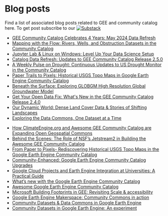 # Blog posts

Find a list of associated blog posts related to GEE and community catalog here. To get post subscribe to our [![Substack](https://img.shields.io/badge/Substack-FF6719.svg?style=flat&logo=Substack&logoColor=white)](https://datacommons.substack.com/)

<!-- START_MARKER -->
* [GEE Community Catalog Celebrates 4 Years: May 2024 Data Refresh](https://datacommons.substack.com/p/gee-community-catalog-celebrates)
* [Mapping with the Flow: Rivers, Wells, and Obstruction Datasets in the Community Catalog](https://datacommons.substack.com/p/mapping-with-the-flow-rivers-wells)
* [Jupyter Lab & Linux on Windows: Level Up Your Data Science Setup](https://datacommons.substack.com/p/jupyter-lab-and-linux-on-windows)
* [Catalog Data Refresh: Updates to GEE Community Catalog Release 2.5.0](https://datacommons.substack.com/p/catalog-data-refresh-updates-to-gee)
* [A Weekly Pulse on Drought: Continuous Updates to US Drought Monitor in the Community Catalog](https://datacommons.substack.com/p/a-weekly-pulse-on-drought-bringing)
* [Paper Trails to Pixels: Historical USGS Topo Maps in Google Earth Engine Community Catalog](https://datacommons.substack.com/p/paper-trails-to-pixels-historical)
* [Beneath the Surface: Exploring GLOBGM High Resolution Global Groundwater Model](https://datacommons.substack.com/p/beneath-the-surface-exploring-globgm)
* [Get Your Open Data Fix: What's New in the GEE Community Catalog Release 2.4.0](https://datacommons.substack.com/p/get-your-open-data-fix-whats-new)
* [Our Dynamic World: Dense Land Cover Data & Stories of Shifting Landscapes](https://datacommons.substack.com/p/our-dynamic-world-dense-land-cover)
* [Exploring the Data Commons, One Dataset at a Time](https://datacommons.substack.com/p/exploring-the-data-commons-one-dataset)
<!-- END_MARKER -->

* [How ClimateEngine.org and Awesome GEE Community Catalog are Expanding Open Geospatial Commons](https://medium.com/@samapriyaroy/how-climateengine-org-and-awesome-gee-community-catalog-are-expanding-open-geospatial-commons-30120b1bfbaf)
* [Behind the Scenes: The Role of NSF’s Jetstream2 in Building the Awesome GEE Community Catalog](https://samapriyaroy.medium.com/behind-the-scenes-the-role-of-nsfs-jetstream2-in-building-the-awesome-gee-community-catalog-3f563b8cb9f0)
* [From Paper to Pixels- Rediscovering Historical USGS Topo Maps in the Google Earth Engine Community Catalog](https://medium.com/@samapriyaroy/from-paper-to-pixels-rediscovering-historical-usgs-topo-maps-in-the-google-earth-engine-community-f514c97c46a)
* [Community-Enhanced: Google Earth Engine Community Catalog Upgrades](https://medium.com/@samapriyaroy/community-enhanced-google-earth-engine-community-catalog-upgrades-66d4b7076826)
* [Google Cloud Projects and Earth Engine Integration at Universities: A Practical Guide](https://samapriyaroy.medium.com/google-cloud-projects-and-earth-engine-integration-in-universities-a-practical-guide-fb16d8dad14a)
* [What’s new with the Google Earth Engine Community Catalog](https://medium.com/@samapriyaroy/whats-new-with-the-google-earth-engine-community-catalog-76e09a76a1ff)
* [Awesome Google Earth Engine Community Catalog](https://samapriyaroy.medium.com/awesome-google-earth-engine-community-catalog-bd86d0ba63b8)
* [Microsoft Building Footprints in GEE: Revisiting Scale & accessibility](https://samapriyaroy.medium.com/microsoft-building-footprints-in-gee-revisiting-scale-accessibility-eee5e97c17a3)
* [Google Earth Engine Makerspace: Community Commons in action](https://samapriyaroy.medium.com/google-earth-engine-makerspace-community-commons-in-action-b9bafb4421fa)
* [Community Datasets & Data Commons in Google Earth Engine](https://medium.com/geospatial-processing-at-scale/community-datasets-data-commons-in-google-earth-engine-8585d8baef1f)
* [Community Datasets in Google Earth Engine: An experiment](https://samapriyaroy.medium.com/community-datasets-in-google-earth-engine-an-experiment-b72daa474819)
